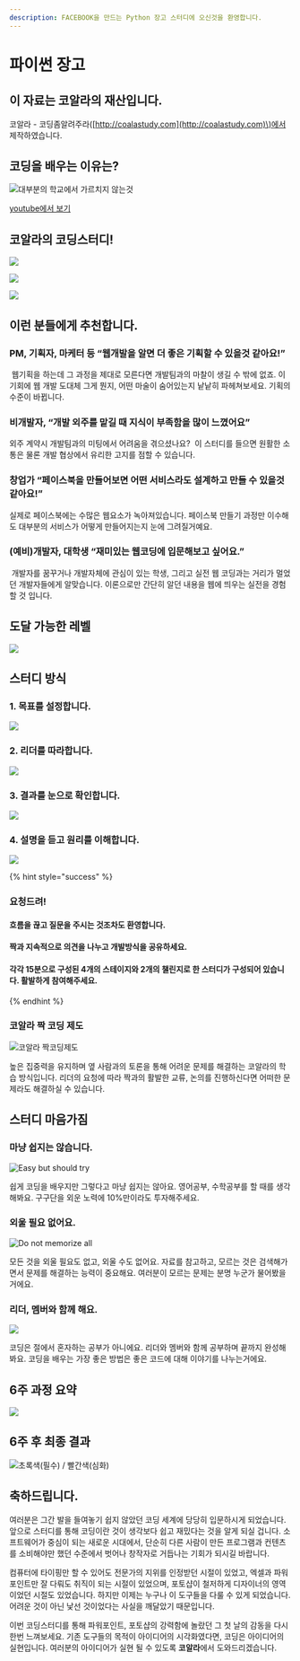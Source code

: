 ```yaml
---
description: FACEBOOK을 만드는 Python 장고 스터디에 오신것을 환영합니다.
---
```


# 파이썬 장고

## 이 자료는 코알라의 재산입니다.

코알라 - 코딩좀알려주라\([http://coalastudy.com](http://coalastudy.com)\)에서 제작하였습니다.

## 코딩을 배우는 이유는?

![&#xB300;&#xBD80;&#xBD84;&#xC758; &#xD559;&#xAD50;&#xC5D0;&#xC11C; &#xAC00;&#xB974;&#xCE58;&#xC9C0; &#xC54A;&#xB294;&#xAC83;](.gitbook/assets/image%20%28170%29.png)

[youtube에서 보기](https://www.youtube.com/watch?v=lHZxmcP-CHI&t=35s)

## 코알라의 코딩스터디!

![](.gitbook/assets/image%20%28236%29.png)

![](.gitbook/assets/image%20%28253%29.png)

![](.gitbook/assets/image%20%28298%29.png)

## 이런 분들에게 추천합니다.

### PM, 기획자, 마케터 등 “웹개발을 알면 더 좋은 기획할 수 있을것 같아요!”

 웹기획을 하는데 그 과정을 제대로 모른다면 개발팀과의 마찰이 생길 수 밖에 없죠. 이 기회에 웹 개발 도대체 그게 뭔지, 어떤 마술이 숨어있는지 낱낱히 파헤쳐보세요. 기획의 수준이 바뀝니다.

### 비개발자, “개발 외주를 맡길 때 지식이 부족함을 많이 느꼈어요” 

외주 계약시 개발팀과의 미팅에서 어려움을 겪으셨나요?  이 스터디를 들으면 원활한 소통은 물론 개발 협상에서 유리한 고지를 점할 수 있습니다.

### **창업가** **“페이스북을** **만들어보면** **어떤** **서비스라도** **설계하고** **만들** **수** **있을것** **같아요!”**

실제로 페이스북에는 수많은 웹요소가 녹아져있습니다. 페이스북 만들기 과정만 이수해도 대부분의 서비스가 어떻게 만들어지는지 눈에 그려질거예요.

### \(예비\)개발자, 대학생 “재미있는 웹코딩에 입문해보고 싶어요.”

 개발자를 꿈꾸거나 개발자체에 관심이 있는 학생, 그리고 실전 웹 코딩과는 거리가 멀었던 개발자들에게 알맞습니다. 이론으로만 간단히 알던 내용을 웹에 띄우는 실전을 경험할 것 입니다.

## 도달 가능한 레벨

![](.gitbook/assets/image%20%28109%29.png)

## 스터디 방식

### 1. 목표를 설정합니다.

![](.gitbook/assets/image%20%28114%29.png)

### 2. 리더를 따라합니다.

![](.gitbook/assets/image%20%2824%29.png)

### 3. 결과를 눈으로 확인합니다.

![](.gitbook/assets/image%20%28175%29.png)

### 4. 설명을 듣고 원리를 이해합니다.

![](.gitbook/assets/image%20%28169%29.png)

{% hint style="success" %}
### 요청드려!

#### 흐름을 끊고 질문을 주시는 것조차도 환영합니다.

#### 짝과 지속적으로 의견을 나누고 개발방식을 공유하세요.

#### 각각 15분으로 구성된 4개의 스테이지와 2개의 챌린지로 한 스터디가 구성되어 있습니다. 활발하게 참여해주세요.
{% endhint %}

### 코알라 짝 코딩 제도

![&#xCF54;&#xC54C;&#xB77C; &#xC9DD;&#xCF54;&#xB529;&#xC81C;&#xB3C4;](.gitbook/assets/image%20%2810%29.png)

높은 집중력을 유지하며 옆 사람과의 토론을 통해 어려운 문제를 해결하는 코알라의 학습 방식입니다. 리더의 요청에 따라 짝과의 활발한 교류, 논의를 진행하신다면 어떠한 문제라도 해결하실 수 있습니다.

## 스터디 마음가짐

### 마냥 쉽지는 않습니다.

![Easy but should try](.gitbook/assets/image%20%28139%29.png)

쉽게 코딩을 배우지만 그렇다고 마냥 쉽지는 않아요. 영어공부, 수학공부를 할 때를 생각해봐요. 구구단을 외운 노력에 10%만이라도 투자해주세요.

### 외울 필요 없어요.

![Do not memorize all](.gitbook/assets/image%20%28132%29.png)

모든 것을 외울 필요도 없고, 외울 수도 없어요. 자료를 참고하고, 모르는 것은 검색해가면서 문제를 해결하는 능력이 중요해요. 여러분이 모르는 문제는 분명 누군가 물어봤을 거에요.

### 리더, 멤버와 함께 해요.

![](.gitbook/assets/image%20%2896%29.png)

코딩은 절에서 혼자하는 공부가 아니에요. 리더와 멤버와 함께 공부하며 끝까지 완성해봐요. 코딩을 배우는 가장 좋은 방법은 좋은 코드에 대해 이야기를 나누는거에요.

## 6주 과정 요약

![](.gitbook/assets/image%20%2873%29.png)

## 6주 후 최종 결과

![&#xCD08;&#xB85D;&#xC0C9;\(&#xD544;&#xC218;\) / &#xBE68;&#xAC04;&#xC0C9;\(&#xC2EC;&#xD654;\)](.gitbook/assets/image%20%2853%29.png)

## 축하드립니다.

여러분은 그간 발을 들여놓기 쉽지 않았던 코딩 세계에 당당히 입문하시게 되었습니다. 앞으로 스터디를 통해 코딩이란 것이 생각보다 쉽고 재밌다는 것을 알게 되실 겁니다. 소프트웨어가 중심이 되는 새로운 시대에서, 단순히 다른 사람이 만든 프로그램과 컨텐츠를 소비해야만 했던 수준에서 벗어나 창작자로 거듭나는 기회가 되시길 바랍니다.

컴퓨터에 타이핑만 할 수 있어도 전문가의 지위를 인정받던 시절이 있었고, 엑셀과 파워포인트만 잘 다뤄도 취직이 되는 시절이 있었으며, 포토샵이 철저하게 디자이너의 영역이었던 시절도 있었습니다. 하지만 이제는 누구나 이 도구들을 다룰 수 있게 되었습니다. 어려운 것이 아닌 낯선 것이었다는 사실을 깨달았기 때문입니다.

이번 코딩스터디를 통해 파워포인트, 포토샵의 강력함에 놀랐던 그 첫 날의 감동을 다시한번 느껴보세요. 기존 도구들의 목적이 아이디어의 시각화였다면, 코딩은 아이디어의 실현입니다. 여러분의 아이디어가 실현 될 수 있도록 **코알라**에서 도와드리겠습니다.

